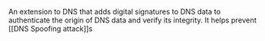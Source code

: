 An extension to DNS that adds digital signatures to DNS data to authenticate the origin of DNS data and verify its integrity. It helps prevent [[DNS Spoofing attack]]s